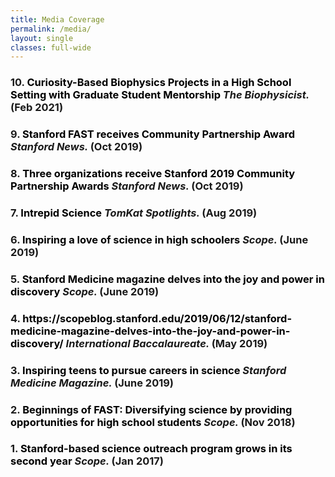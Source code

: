 ```yaml
---
title: Media Coverage
permalink: /media/
layout: single
classes: full-wide
---
```

<h3> 
10. <a style="text-decoration:none;color:black;" href="https://meridian.allenpress.com/the-biophysicist/article/2/1/6/461572/Curiosity-Based-Biophysics-Projects-in-a-High///" target="_blank">Curiosity-Based Biophysics Projects in a High School Setting with Graduate Student Mentorship</a>
<i> The Biophysicist. </i> (Feb 2021)
</h3>

<h3> 
9. <a style="text-decoration:none;color:black;" href="https://news.stanford.edu/2019/10/24/stanford-fast-receives-community-partnership-award/" target="_blank">Stanford FAST receives Community Partnership Award</a>
<i> Stanford News. </i> (Oct 2019)
</h3>

<h3> 
8. <a style="text-decoration:none;color:black;" href="https://news.stanford.edu/2019/10/23/three-organizations-receive-stanford-2019-community-partnership-awards/" target="_blank">Three organizations receive Stanford 2019 Community Partnership Awards</a>
<i> Stanford News. </i> (Oct 2019)
</h3>

<h3> 
7. <a style="text-decoration:none;color:black;" href="https://tomkat.stanford.edu/news/intrepid-science" target="_blank">Intrepid Science</a>
<i> TomKat Spotlights. </i> (Aug 2019)
</h3>

<h3> 
6. <a style="text-decoration:none;color:black;" href="https://scopeblog.stanford.edu/2019/06/24/inspiring-a-love-of-science-in-high-schoolers/" target="_blank">Inspiring a love of science in high schoolers</a>
<i> Scope. </i> (June 2019)
</h3>

<h3> 
5. <a style="text-decoration:none;color:black;" href="https://scopeblog.stanford.edu/2019/06/12/stanford-medicine-magazine-delves-into-the-joy-and-power-in-discovery/" target="_blank">Stanford Medicine magazine delves into the joy and power in discovery</a>
<i> Scope. </i> (June 2019)
</h3>

<h3> 
4. <a style="text-decoration:none;color:black;" href="https://blogs.ibo.org/2019/05/11/stanford-phds-supercharge-research/" target="_blank">https://scopeblog.stanford.edu/2019/06/12/stanford-medicine-magazine-delves-into-the-joy-and-power-in-discovery/</a>
<i> International Baccalaureate. </i> (May 2019)
</h3>

<h3> 
3. <a style="text-decoration:none;color:black;" href="https://stanmed.stanford.edu/inspiring-teens-pursue-science-careers/" target="_blank">Inspiring teens to pursue careers in science</a>
<i> Stanford Medicine Magazine. </i> (June 2019)
</h3>

<h3> 
2. <a style="text-decoration:none;color:black;" href="https://scopeblog.stanford.edu/2018/11/05/beginnings-of-fast-diversifying-science-by-providing-opportunities-for-high-school-students/" target="_blank">Beginnings of FAST: Diversifying science by providing opportunities for high school students</a>
<i> Scope. </i> (Nov 2018)
</h3>

<h3> 
1. <a style="text-decoration:none;color:black;" href="https://scopeblog.stanford.edu/2017/01/05/stanford-based-science-outreach-program-grows-in-its-second-year/" target="_blank">Stanford-based science outreach program grows in its second year</a>
<i> Scope. </i> (Jan 2017)
</h3>


